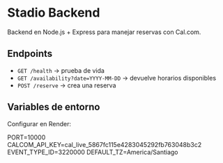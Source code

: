 # Stadio Backend

Backend en Node.js + Express para manejar reservas con Cal.com.

## Endpoints

- `GET /health` → prueba de vida
- `GET /availability?date=YYYY-MM-DD` → devuelve horarios disponibles
- `POST /reserve` → crea una reserva

## Variables de entorno

Configurar en Render:

PORT=10000
CALCOM_API_KEY=cal_live_5867fc115e4283045292fb763048b3c2
EVENT_TYPE_ID=3220000
DEFAULT_TZ=America/Santiago
